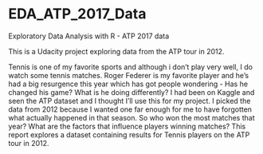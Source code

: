 # EDA_ATP_2017_Data
Exploratory Data Analysis with R - ATP 2017 data

This is a Udacity project exploring data from the ATP tour in 2012. 

Tennis is one of my favorite sports and although i don’t play very well, I do watch some tennis matches. Roger Federer is my favorite player and he’s had a big resurgence this year which has got people wondering - Has he changed his game? What is he doing differently? I had been on Kaggle and seen the ATP dataset and I thought I’ll use this for my project. I picked the data from 2012 because I wanted one far enough for me to have forgotten what actually happened in that season. So who won the most matches that year? What are the factors that influence players winning matches? This report explores a dataset containing results for Tennis players on the ATP tour in 2012.
